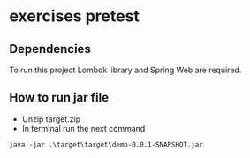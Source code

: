
# exercises pretest

## Dependencies

To run this project Lombok library and Spring Web are required.
## How to run jar file
- Unzip target.zip 
- In terminal run the next command
```
java -jar .\target\target\demo-0.0.1-SNAPSHOT.jar
```




